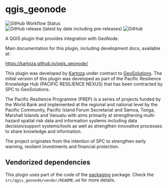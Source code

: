 # qgis_geonode

![GitHub Workflow Status](https://img.shields.io/github/workflow/status/kartoza/qgis_geonode/Continuous%20Integration)
![GitHub release (latest by date including pre-releases)](https://img.shields.io/github/v/release/kartoza/qgis_geonode?include_prereleases)
![GitHub](https://img.shields.io/github/license/kartoza/qgis_geonode)

A QGIS plugin that provides integration with GeoNode.

Main documentation for this plugin, including development docs, available at:

<https://kartoza.github.io/qgis_geonode/>


This plugin was developed by [Kartoza](https://kartoza.com) under contract to [GeoSolutions](https://www.geosolutionsgroup.com/). The initial version of this plugin was developed as part of the Pacific Resilience Knowledge Hub (PACIFIC RESILIENCE NEXUS) that has been contracted by SPC to
GeoSolutions.

The Pacific Resilience Programme (PREP) is a series of projects funded by the World Bank and
implemented at the regional and national level by the Pacific Community, Pacific Island Forum
Secretariat and Samoa, Tonga, Marshall Islands and Vanuatu with aims primarily at
strengthening multi-hazard spatial risk data and information systems including data
decision/support systems/tools as well as strengthen innovative processes to share knowledge
and information.

The project originates from the intention of SPC to strengthen early warning, resilient
investments and financial protection.


## Vendorized dependencies

This plugin uses part of the code of the 
[packaging](https://packaging.pypa.io/en/latest/index.html) package. Check the
`src/qgis_geonode/vendor/README.md` for more details.
